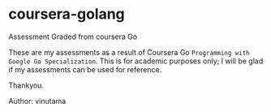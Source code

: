 # coursera-golang
Assessment Graded from coursera Go

These are my assessments as a result of Coursera Go `Programming with Google Go Specialization`. This is for academic purposes only; I will be glad if my assessments can be used for reference.

Thankyou.

Author: vinutama
